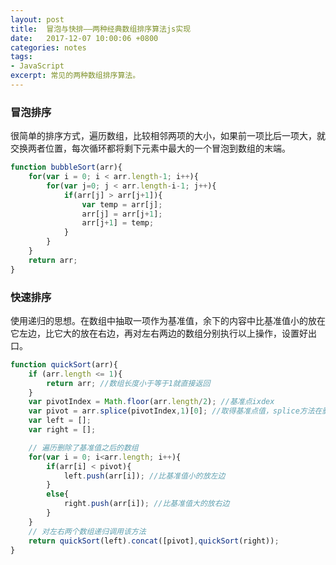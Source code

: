 ```yaml
---
layout: post
title:  冒泡与快排——两种经典数组排序算法js实现
date:   2017-12-07 10:00:06 +0800
categories: notes
tags:
- JavaScript 
excerpt: 常见的两种数组排序算法。
---
```


### 冒泡排序

很简单的排序方式，遍历数组，比较相邻两项的大小，如果前一项比后一项大，就交换两者位置，每次循环都将剩下元素中最大的一个冒泡到数组的末端。

```javascript
function bubbleSort(arr){
	for(var i = 0; i < arr.length-1; i++){
		for(var j=0; j < arr.length-i-1; j++){
			if(arr[j] > arr[j+1]){
				var temp = arr[j];
				arr[j] = arr[j+1];
				arr[j+1] = temp;
			}
		}
	}
	return arr;
}
```

### 快速排序

使用递归的思想。在数组中抽取一项作为基准值，余下的内容中比基准值小的放在它左边，比它大的放在右边，再对左右两边的数组分别执行以上操作，设置好出口。

```javascript
function quickSort(arr){
	if (arr.length <= 1){
		return arr; //数组长度小于等于1就直接返回
	}
	var pivotIndex = Math.floor(arr.length/2); //基准点ixdex
	var pivot = arr.splice(pivotIndex,1)[0]; //取得基准点值，splice方法在删除指定项目后会返回被删除的项目数组
	var left = [];
	var right = [];

	// 遍历删除了基准值之后的数组
	for(var i = 0; i<arr.length; i++){
		if(arr[i] < pivot){
			left.push(arr[i]); //比基准值小的放左边
		}
		else{
			right.push(arr[i]); //比基准值大的放右边
		}
	}
	// 对左右两个数组递归调用该方法
	return quickSort(left).concat([pivot],quickSort(right));
}
```
